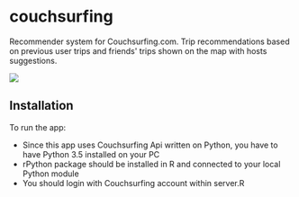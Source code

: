 # couchsurfing

Recommender system for Couchsurfing.com. 
Trip recommendations based on previous user trips and friends' trips shown on the map with hosts suggestions.

![](https://pp.userapi.com/c637827/v637827257/5a57a/o6BqAJortpo.jpg)

## Installation

To run the app:
* Since this app uses Couchsurfing Api written on Python, you have to have Python 3.5 installed on your PC
* rPython package should be installed in R and connected to your local Python module
* You should login with Couchsurfing account within server.R 
